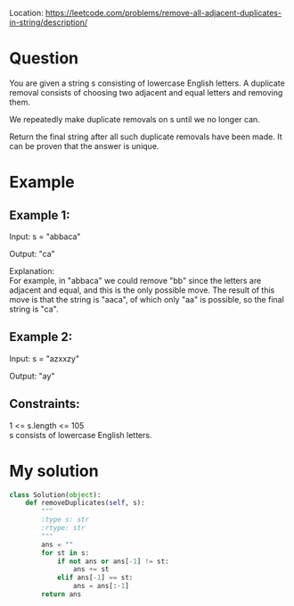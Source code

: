 Location: https://leetcode.com/problems/remove-all-adjacent-duplicates-in-string/description/
# Question
You are given a string s consisting of lowercase English letters. A duplicate removal consists of choosing two adjacent and equal letters and removing them.

We repeatedly make duplicate removals on s until we no longer can.

Return the final string after all such duplicate removals have been made. It can be proven that the answer is unique.
# Example

## Example 1:

Input: s = "abbaca"

Output: "ca"

Explanation: \
For example, in "abbaca" we could remove "bb" since the letters are adjacent and equal, and this is the only possible move.  The result of this move is that the string is "aaca", of which only "aa" is possible, so the final string is "ca".

## Example 2:

Input: s = "azxxzy"

Output: "ay"

## Constraints:

1 <= s.length <= 105\
s consists of lowercase English letters.
 

# My solution 
```python
class Solution(object):
    def removeDuplicates(self, s):
        """
        :type s: str
        :rtype: str
        """
        ans = ""
        for st in s:
            if not ans or ans[-1] != st:
                ans += st
            elif ans[-1] == st:
                ans = ans[:-1]
        return ans
```
